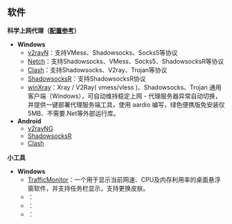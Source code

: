 ## 软件
**科学上网代理（[配置参考](https://hijk.art/)）**

- **Windows**
  - [v2rayN](https://github.com/2dust/v2rayN)：支持VMess、Shadowsocks、Socks5等协议
  - [Netch](https://github.com/NetchX/Netch)：支持Shadowsocks、VMess、Socks5、ShadowsocksR等协议
  - [Clash](https://github.com/Fndroid/clash_for_windows_pkg)：支持Shadowsocks、V2ray、Trojan等协议
  - [ShadowsocksR](https://github.com/shadowsocksrr/shadowsocksr-csharp)：支持ShadowsocksR协议
  - [winXray](https://github.com/wizos/winXray)：Xray / V2Ray( vmess/vless )、Shadowsocks、Trojan 通用客户端（Windows），可自动维持稳定上网 - 代理服务器异常自动切换，并提供一键部署代理服务端工具，使用 aardio 编写，绿色便携版免安装仅5MB、不需要.Net等外部运行库。
- **Android**
  - [v2rayNG](https://github.com/2dust/v2rayNG)
  - [ShadowsocksR](https://github.com/shadowsocksrr/shadowsocksr-android)
  - [Clash](https://github.com/Kr328/ClashForAndroid)
  

**小工具**
- **Windows**
  - [TrafficMonitor](https://github.com/zhongyang219/TrafficMonitor)：一个用于显示当前网速、CPU及内存利用率的桌面悬浮窗软件，并支持任务栏显示，支持更换皮肤。
  - []()：
  - []()：
  - []()：
